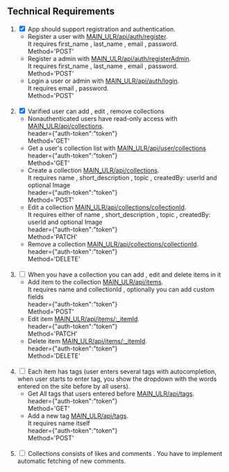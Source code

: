 <h2>Technical Requirements </h2>

<ol>
<li>
 <input checked type="checkbox" id="1"> <label for="1">App should support registration and authentication.</label>
 <ul>
 <li>
    Register a user with <a href="/">MAIN_ULR/api/auth/register</a>. 
    <br /> It requires first_name , last_name , email , password.
    <br /> Method='POST' 
 </li>
  <li>
    Register a admin with <a href="/">MAIN_ULR/api/auth/registerAdmin</a>. 
    <br />  It requires first_name , last_name , email , password.
    <br /> Method='POST' 
 </li>
  <li>
    Login a user or admin with <a href="/">MAIN_ULR/api/auth/login</a>. 
    <br /> It requires email , password.
    <br /> Method='POST' 
 </li>
 </ul>
</li>
 <br />
<li>
 <input checked type="checkbox" id="2"> <label for="2">Varified user can add , edit , remove collections</label>
 <ul>
    <li>
        Nonauthenticated users have read-only access with <a href="/">MAIN_ULR/api/collections</a>. 
        <br /> header={"auth-token":"token"}
        <br /> Method='GET' 
    </li>
    <li>
        Get a user's collection list with <a href="/" >MAIN_ULR/api/user/collections</a>
        <br /> header={"auth-token":"token"}
        <br /> Method='GET' 
    </li>
    <li>
        Create a collection <a href="/">MAIN_ULR/api/collections</a>. 
        <br> It requires name , short_description , topic , createdBy: userId and optional Image
        <br /> header={"auth-token":"token"}
        <br /> Method='POST' 
    </li>
    <li>
        Edit a collection <a href="/">MAIN_ULR/api/collections/collectionId</a>. 
        <br> It requires either of name , short_description , topic , createdBy: userId and optional Image
        <br /> header={"auth-token":"token"}
        <br /> Method='PATCH' 
    </li>
    <li>
        Remove a collection <a href="/">MAIN_ULR/api/collections/collectionId</a>.
        <br /> header={"auth-token":"token"}
        <br /> Method='DELETE' 
    </li>
 </ul>
</li>
 <br />
 
<li>
 <input type="checkbox" id="4"> <label for="4">When you have a collection you can add , edit and delete items in it</label>
 <ul>
    <li>
        Add item to the collection <a href="/">MAIN_ULR/api/items</a>. <br>
        It requires name and collectionId , optionally you can add custom fields
        <br /> header={"auth-token":"token"}
        <br> Method='POST'
    </li>
    <li>
        Edit item <a href="/">MAIN_ULR/api/items/:_itemId</a>.
        <br /> header={"auth-token":"token"}
        <br> Method='PATCH'
    </li>
    <li>
        Delete item <a href="/">MAIN_ULR/api/items/:_itemId</a>.
        <br /> header={"auth-token":"token"}
        <br> Method='DELETE'
    </li>
 </ul>
</li>
 <br />
<li>
 <input type="checkbox" id="5"> <label for="5">Each item has tags (user enters several tags with autocompletion, when user starts to enter tag, you show the dropdown with the words entered on the site before by all users).</label>
<ul>
    <li>
        Get All tags that users entered before <a href="/">MAIN_ULR/api/tags</a>.
        <br /> header={"auth-token":"token"}
        <br> Method='GET'
    </li>
    <li>
       Add a new tag <a href="/">MAIN_ULR/api/tags</a>. <br>
       It requires name itself
        <br /> header={"auth-token":"token"}
        <br> Method='POST'
    </li>
</ul>

</li>
 <br />
<li>
 <input type="checkbox" id="6"> <label for="6">Collections consists of likes and comments . You have to implement automatic fetching of new comments.</label>
</li>
</ol>
